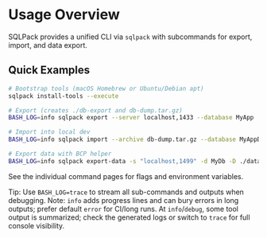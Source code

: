 # Usage Overview

SQLPack provides a unified CLI via `sqlpack` with subcommands for export, import, and data export.

## Quick Examples

```bash
# Bootstrap tools (macOS Homebrew or Ubuntu/Debian apt)
sqlpack install-tools --execute

# Export (creates ./db-export and db-dump.tar.gz)
BASH_LOG=info sqlpack export --server localhost,1433 --database MyApp

# Import into local dev
BASH_LOG=info sqlpack import --archive db-dump.tar.gz --database MyAppDev

# Export data with BCP helper
BASH_LOG=info sqlpack export-data -s "localhost,1499" -d MyDb -D ./data -t ./tables.txt
```

See the individual command pages for flags and environment variables.

Tip: Use `BASH_LOG=trace` to stream all sub-commands and outputs when debugging.
Note: `info` adds progress lines and can bury errors in long outputs; prefer default `error` for CI/long runs. At `info`/`debug`, some tool output is summarized; check the generated logs or switch to `trace` for full console visibility.
